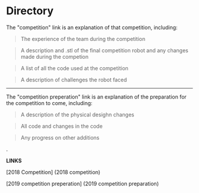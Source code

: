 # Directory

The "competition" link is an explanation of that competition, including:

>The experience of the team during the competition

>A description and .stl of the final competition robot and any changes made during the competion

>A list of all the code used at the competition

>A description of challenges the robot faced

_________________________________________________________________________________________________________________________________________

The "competition preperation" link is an explanation of the preparation for the competition to come, including:

>A description of the physical desighn changes

>All code and changes in the code

>Any progress on other additions

.

**LINKS**

[2018 Competition] (2018 competition)

[2019 competition preperation] (2019 competition preparation)
